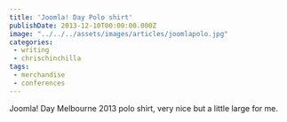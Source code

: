 ```yaml
---
title: 'Joomla! Day Polo shirt'
publishDate: 2013-12-10T00:00:00.000Z
image: "../../../assets/images/articles/joomlapolo.jpg"
categories:
 - writing
 - chrischinchilla
tags:
 - merchandise 
 - conferences
---
```


Joomla! Day Melbourne 2013 polo shirt, very nice but a little large for me.
